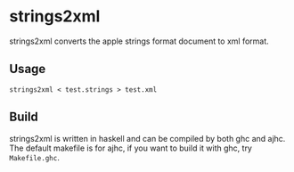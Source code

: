 strings2xml
===========

strings2xml converts the apple strings format document to xml format.

Usage
-----

    strings2xml < test.strings > test.xml

Build
-----

strings2xml is written in haskell and can be compiled by both ghc and
ajhc. The default makefile is for ajhc, if you want to build it with
ghc, try `Makefile.ghc`.
